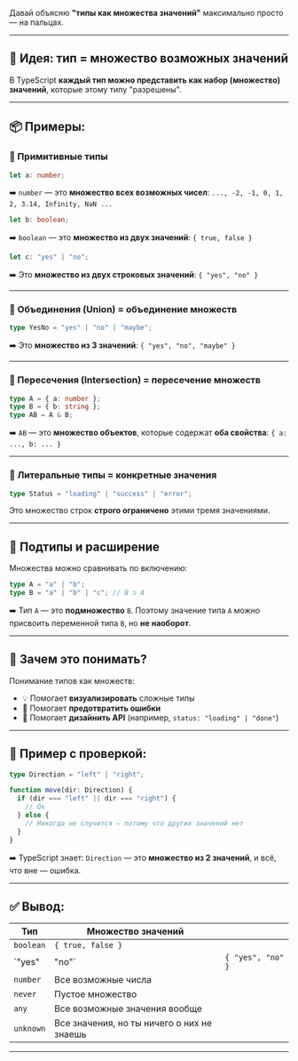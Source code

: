 Давай объясню **"типы как множества значений"** максимально просто — на пальцах.

---

## 🧠 Идея: **тип = множество возможных значений**

В TypeScript **каждый тип можно представить как набор (множество) значений**, которые этому типу "разрешены".

---

## 📦 Примеры:

### 🔢 Примитивные типы

```ts
let a: number;
```

➡️ `number` — это **множество всех возможных чисел**:
`..., -2, -1, 0, 1, 2, 3.14, Infinity, NaN ...`

```ts
let b: boolean;
```

➡️ `boolean` — это **множество из двух значений**: `{ true, false }`

```ts
let c: "yes" | "no";
```

➡️ Это **множество из двух строковых значений**: `{ "yes", "no" }`

---

### 🧮 Объединения (Union) = объединение множеств

```ts
type YesNo = "yes" | "no" | "maybe";
```

➡️ Это **множество из 3 значений**: `{ "yes", "no", "maybe" }`

---

### 🚫 Пересечения (Intersection) = пересечение множеств

```ts
type A = { a: number };
type B = { b: string };
type AB = A & B;
```

➡️ `AB` — это **множество объектов**, которые содержат **оба свойства**:
`{ a: ..., b: ... }`

---

### 📜 Литеральные типы = конкретные значения

```ts
type Status = "loading" | "success" | "error";
```

Это множество строк **строго ограничено** этими тремя значениями.

---

## 📐 Подтипы и расширение

Множества можно сравнивать по включению:

```ts
type A = "a" | "b";
type B = "a" | "b" | "c"; // B ⊃ A
```

➡️ Тип `A` — это **подмножество** `B`.
Поэтому значение типа `A` можно присвоить переменной типа `B`, но **не наоборот**.

---

## 🤔 Зачем это понимать?

Понимание типов как множеств:

* 💡 Помогает **визуализировать** сложные типы
* 🔐 Помогает **предотвратить ошибки**
* 🧩 Помогает **дизайнить API** (например, `status: "loading" | "done"`)

---

## 🧪 Пример с проверкой:

```ts
type Direction = "left" | "right";

function move(dir: Direction) {
  if (dir === "left" || dir === "right") {
    // Ок
  } else {
    // Никогда не случится — потому что других значений нет
  }
}
```

➡️ TypeScript знает: `Direction` — это **множество из 2 значений**, и всё, что вне — ошибка.

---

## ✅ Вывод:

| Тип       | Множество значений                         |                   |
| --------- | ------------------------------------------ | ----------------- |
| `boolean` | `{ true, false }`                          |                   |
| \`"yes"   | "no"\`                                     | `{ "yes", "no" }` |
| `number`  | Все возможные числа                        |                   |
| `never`   | Пустое множество                           |                   |
| `any`     | Все возможные значения вообще              |                   |
| `unknown` | Все значения, но ты ничего о них не знаешь |                   |

---
